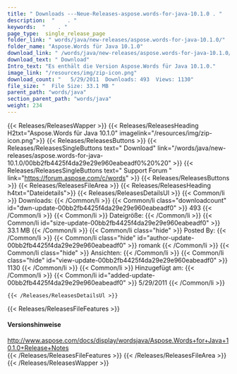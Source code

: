 ```yaml
---
title: " Downloads ---Neue-Releases-aspose.words-for-java-10.1.0 . "
description:  "    . " 
keywords:  "    . " 
page_type:  single_release_page
folder_link: " words/java/new-releases/aspose.words-for-java-10.1.0/"
folder_name: "Aspose.Words für Java 10.1.0"
download_link: " /words/java/new-releases/aspose.words-for-java-10.1.0/00bb2fb4425f4da29e29e960eabeadf0"
download_text: " Download"
Intro_text: "Es enthält die Version Aspose.Words für Java 10.1.0."
image_link: "/resources/img/zip-icon.png"
download_count: "   5/29/2011  Downloads: 493  Views: 1130"
file_size: "  File Size: 33.1 MB "
parent_path: "words/java"
section_parent_path: "words/java"
weight: 234
---
```


{{< Releases/ReleasesWapper >}}
  {{< Releases/ReleasesHeading H2txt="Aspose.Words für Java 10.1.0" imagelink="/resources/img/zip-icon.png">}}
  {{< Releases/ReleasesButtons >}}
    {{< Releases/ReleasesSingleButtons text=" Download" link="/words/java/new-releases/aspose.words-for-java-10.1.0/00bb2fb4425f4da29e29e960eabeadf0%20%20" >}}
    {{< Releases/ReleasesSingleButtons text=" Support Forum " link="https://forum.aspose.com/c/words" >}}
  {{< Releases/ReleasesButtons >}}
  {{< Releases/ReleasesFileArea >}}
    {{< Releases/ReleasesHeading h4txt="Dateidetails">}}
    {{< Releases/ReleasesDetailsUl >}}
            {{< Common/li >}} Downloads: {{< /Common/li >}}
      {{< Common/li class="downloadcount" id="dwn-update-00bb2fb4425f4da29e29e960eabeadf0" >}} 493 {{< /Common/li >}}
      {{< Common/li >}} Dateigröße: {{< /Common/li >}}
      {{< Common/li id="size-update-00bb2fb4425f4da29e29e960eabeadf0" >}} 33.1 MB {{< /Common/li >}} 
      {{< Common/li  class="hide" >}} Posted By: {{< /Common/li >}} 
      {{< Common/li class="hide" id="author-update-00bb2fb4425f4da29e29e960eabeadf0" >}} romank {{< /Common/li >}}
      {{< Common/li class="hide" >}} Ansichten: {{< /Common/li >}}
      {{< Common/li class="hide" id="view-update-00bb2fb4425f4da29e29e960eabeadf0" >}} 1130 {{< /Common/li >}}
      {{< Common/li >}} Hinzugefügt am: {{< /Common/li >}}
      {{< Common/li id="added-update-00bb2fb4425f4da29e29e960eabeadf0" >}} 5/29/2011 {{< /Common/li >}} 

    {{< /Releases/ReleasesDetailsUl >}}

  {{< Releases/ReleasesFileFeatures >}}
      <h4>Versionshinweise</h4><div> <a href="http://www.aspose.com/docs/display/wordsjava/Aspose.Words+for+Java+10.1.0+Release+Notes">http://www.aspose.com/docs/display/wordsjava/Aspose.Words+for+Java+10.1.0+Release+Notes</a></div>
  {{< /Releases/ReleasesFileFeatures >}}
 {{< /Releases/ReleasesFileArea >}}
{{< /Releases/ReleasesWapper >}}



